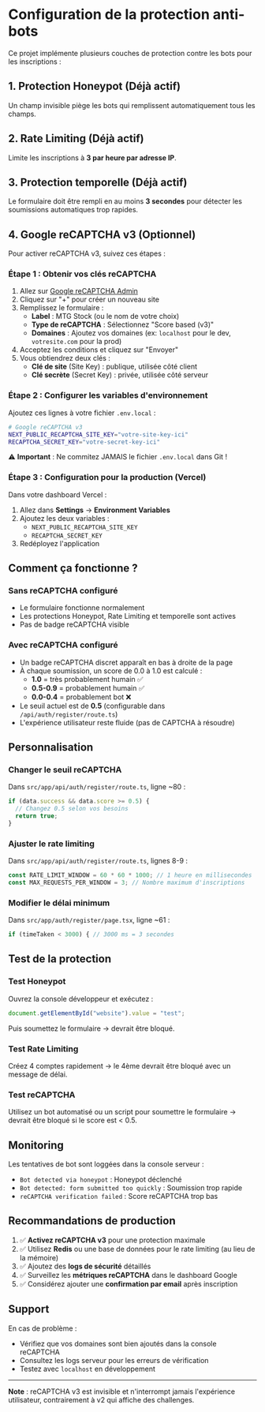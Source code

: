 # Configuration de la protection anti-bots

Ce projet implémente plusieurs couches de protection contre les bots pour les inscriptions :

## 1. Protection Honeypot (Déjà actif)

Un champ invisible piège les bots qui remplissent automatiquement tous les champs.

## 2. Rate Limiting (Déjà actif)

Limite les inscriptions à **3 par heure par adresse IP**.

## 3. Protection temporelle (Déjà actif)

Le formulaire doit être rempli en au moins **3 secondes** pour détecter les soumissions automatiques trop rapides.

## 4. Google reCAPTCHA v3 (Optionnel)

Pour activer reCAPTCHA v3, suivez ces étapes :

### Étape 1 : Obtenir vos clés reCAPTCHA

1. Allez sur [Google reCAPTCHA Admin](https://www.google.com/recaptcha/admin)
2. Cliquez sur "+" pour créer un nouveau site
3. Remplissez le formulaire :
   - **Label** : MTG Stock (ou le nom de votre choix)
   - **Type de reCAPTCHA** : Sélectionnez "Score based (v3)"
   - **Domaines** : Ajoutez vos domaines (ex: `localhost` pour le dev, `votresite.com` pour la prod)
4. Acceptez les conditions et cliquez sur "Envoyer"
5. Vous obtiendrez deux clés :
   - **Clé de site** (Site Key) : publique, utilisée côté client
   - **Clé secrète** (Secret Key) : privée, utilisée côté serveur

### Étape 2 : Configurer les variables d'environnement

Ajoutez ces lignes à votre fichier `.env.local` :

```bash
# Google reCAPTCHA v3
NEXT_PUBLIC_RECAPTCHA_SITE_KEY="votre-site-key-ici"
RECAPTCHA_SECRET_KEY="votre-secret-key-ici"
```

⚠️ **Important** : Ne commitez JAMAIS le fichier `.env.local` dans Git !

### Étape 3 : Configuration pour la production (Vercel)

Dans votre dashboard Vercel :

1. Allez dans **Settings** → **Environment Variables**
2. Ajoutez les deux variables :
   - `NEXT_PUBLIC_RECAPTCHA_SITE_KEY`
   - `RECAPTCHA_SECRET_KEY`
3. Redéployez l'application

## Comment ça fonctionne ?

### Sans reCAPTCHA configuré

- Le formulaire fonctionne normalement
- Les protections Honeypot, Rate Limiting et temporelle sont actives
- Pas de badge reCAPTCHA visible

### Avec reCAPTCHA configuré

- Un badge reCAPTCHA discret apparaît en bas à droite de la page
- À chaque soumission, un score de 0.0 à 1.0 est calculé :
  - **1.0** = très probablement humain ✅
  - **0.5-0.9** = probablement humain ✅
  - **0.0-0.4** = probablement bot ❌
- Le seuil actuel est de **0.5** (configurable dans `/api/auth/register/route.ts`)
- L'expérience utilisateur reste fluide (pas de CAPTCHA à résoudre)

## Personnalisation

### Changer le seuil reCAPTCHA

Dans `src/app/api/auth/register/route.ts`, ligne ~80 :

```typescript
if (data.success && data.score >= 0.5) {
  // Changez 0.5 selon vos besoins
  return true;
}
```

### Ajuster le rate limiting

Dans `src/app/api/auth/register/route.ts`, lignes 8-9 :

```typescript
const RATE_LIMIT_WINDOW = 60 * 60 * 1000; // 1 heure en millisecondes
const MAX_REQUESTS_PER_WINDOW = 3; // Nombre maximum d'inscriptions
```

### Modifier le délai minimum

Dans `src/app/auth/register/page.tsx`, ligne ~61 :

```typescript
if (timeTaken < 3000) { // 3000 ms = 3 secondes
```

## Test de la protection

### Test Honeypot

Ouvrez la console développeur et exécutez :

```javascript
document.getElementById("website").value = "test";
```

Puis soumettez le formulaire → devrait être bloqué.

### Test Rate Limiting

Créez 4 comptes rapidement → le 4ème devrait être bloqué avec un message de délai.

### Test reCAPTCHA

Utilisez un bot automatisé ou un script pour soumettre le formulaire → devrait être bloqué si le score est < 0.5.

## Monitoring

Les tentatives de bot sont loggées dans la console serveur :

- `Bot detected via honeypot` : Honeypot déclenché
- `Bot detected: form submitted too quickly` : Soumission trop rapide
- `reCAPTCHA verification failed` : Score reCAPTCHA trop bas

## Recommandations de production

1. ✅ **Activez reCAPTCHA v3** pour une protection maximale
2. ✅ Utilisez **Redis** ou une base de données pour le rate limiting (au lieu de la mémoire)
3. ✅ Ajoutez des **logs de sécurité** détaillés
4. ✅ Surveillez les **métriques reCAPTCHA** dans le dashboard Google
5. ✅ Considérez ajouter une **confirmation par email** après inscription

## Support

En cas de problème :

- Vérifiez que vos domaines sont bien ajoutés dans la console reCAPTCHA
- Consultez les logs serveur pour les erreurs de vérification
- Testez avec `localhost` en développement

---

**Note** : reCAPTCHA v3 est invisible et n'interrompt jamais l'expérience utilisateur, contrairement à v2 qui affiche des challenges.
